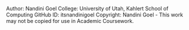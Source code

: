Author:     Nandini Goel
College:    University of Utah, Kahlert School of Computing
GitHub ID:  itsnandinigoel
Copyright:  Nandini Goel - This work may not be copied for use in Academic Coursework.
